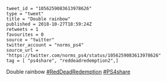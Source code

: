```
tweet_id = "1056259083613978626"
type = "tweet"
title = "Double rainbow"
published = 2018-10-27T18:59:24Z
retweets = 1
favourites = 0
source = "twitter"
twitter_account = "norms_ps4"
source_url = "https://twitter.com/norms_ps4/status/1056259083613978626"
tag = [ "ps4share", "reddeadredemption2",]
```

Double rainbow [#RedDeadRedemption](/tags/reddeadredemption/)  [#PS4share](/tags/ps4share/)

<p class='image'><img src='http://mnf.m17s.net/2018/10/27/DqiWCTLXQAAk9f5.jpg' alt=''></p>

